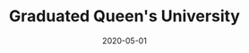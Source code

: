 ---
title: Graduated Queen's University
eventType: other
date: 2020-05-01
thumbnail: queens-thumb
WIP: true
blurb: Bachelor of Computing Honours
---
